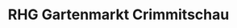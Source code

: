 ---
title: "RHG Gartenmarkt Crimmitschau"
url: /crimmitschau/rhg-gartenmarkt-crimmitschau/
shop: Garten-Center
---